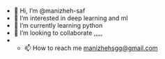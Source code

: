 - 👋 Hi, I’m @manizheh-saf
- 👀 I’m interested in deep learning and ml
- 🌱 I’m currently learning python
- 💞️ I’m looking to collaborate ,,,,,
- - 📫 How to reach me manizhehsgg@gmail.com

<!---
manizheh-saf/manizheh-saf is a ✨ special ✨ repository because its `README.md` (this file) appears on your GitHub profile.
You can click the Preview link to take a look at your changes.
--->
